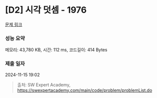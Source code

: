 # [D2] 시각 덧셈 - 1976 

[문제 링크](https://swexpertacademy.com/main/code/problem/problemDetail.do?contestProbId=AV5PttaaAZIDFAUq) 

### 성능 요약

메모리: 43,780 KB, 시간: 112 ms, 코드길이: 414 Bytes

### 제출 일자

2024-11-15 19:02



> 출처: SW Expert Academy, https://swexpertacademy.com/main/code/problem/problemList.do